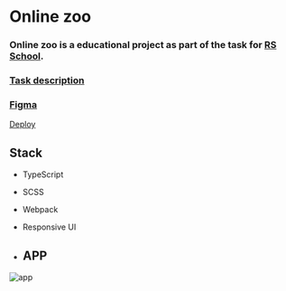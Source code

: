 # Online zoo

### Online zoo is a educational project as part of the task for [RS School](https://rs.school/).

### [Task description](https://github.com/rolling-scopes-school/tasks/tree/master/stage1/tasks/online-zoo-ru.md)

### [Figma](https://www.figma.com/file/ypzT9idgAILaSRVRmDAJxn/online-zoo-3-weeks)

[Deploy](https://m0rl0ck.github.io/m0rl0ck-JSFE2022Q3/online-zoo/pages/main/index.html)

## Stack
+ TypeScript
+ SCSS
+ Webpack
+ Responsive UI

+ ## APP
![app](https://github.com/M0rl0ck/m0rl0ck-JSFE2022Q3/assets/95146343/bbb6dbfc-f83a-4e16-8abe-c03877574a49)
